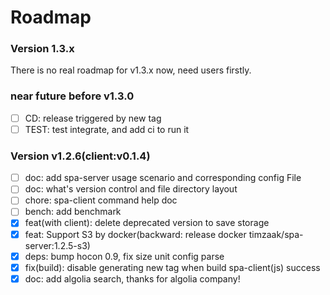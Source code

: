 # Roadmap
### Version 1.3.x

There is no real roadmap for v1.3.x now, need users firstly.

### near future before v1.3.0
- [ ] CD: release triggered by new tag
- [ ] TEST: test integrate, and add ci to run it

### Version v1.2.6(client:v0.1.4)
- [ ] doc: add spa-server usage scenario and corresponding config File
- [ ] doc: what's version control and file directory layout
- [ ] chore: spa-client command help doc
- [ ] bench: add benchmark
- [x] feat(with client): delete deprecated version to save storage
- [x] feat: Support S3 by docker(backward: release docker timzaak/spa-server:1.2.5-s3)
- [x] deps: bump hocon 0.9, fix size unit config parse
- [x] fix(build): disable generating new tag when build spa-client(js) success
- [x] doc: add algolia search, thanks for algolia company!
